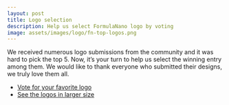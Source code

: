```yaml
---
layout: post
title: Logo selection
description: Help us select FormulaNano logo by voting
image: assets/images/logo/fn-top-logos.png
---
```


We received numerous logo submissions from the community and it was hard to pick the top 5.
Now, it’s your turn to help us select the winning entry among them.
We would like to thank everyone who submitted their designs, we truly love them all.

<ul class="actions fit">
	<li><a href="https://formulanano.typeform.com/to/etIg2A" target="_blank" class="button special fit icon fa-discord">Vote for your favorite logo</a></li>
	<li><a href="{{site.url}}/logo-selection" class="button fit icon fa-discord">See the logos in larger size</a></li>
</ul>
